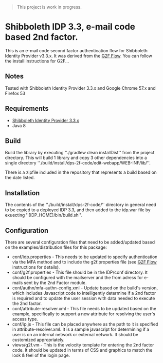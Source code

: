 > This project is work in progress.

# Shibboleth IDP 3.3, e-mail code based 2nd factor.
This is an e-mail code second factor authentication flow for Shibboleth Identity Provider v3.3.x. 
It was derived from the [G2F Flow](https://github.com/gtkrug/shib-g2f).   You can follow the install instructions for G2F...

## Notes
Tested with Shibboleth Identity Provider 3.3.x and Google Chrome 57.x and Firefox 53

## Requirements
* [Shibboleth Identity Provider 3.3.x](http://shibboleth.net/downloads/identity-provider/latest/)
* Java 8

## Build
Build the library by executing ''./gradlew clean installDist'' from the project directory.  This will build 1 library 
and copy 3 other dependencies into a single directory ''./build/install/dps-2f-code/edit-webapp/WEB-INF/lib/''.  

There is a zipfile included in the repository that represents a build based on the date listed.

## Installation
The contents of the ''./build/install/dps-2f-code/'' directory in general need to be copied to a deployed IDP 3.3, and 
then added to the idp.war file by exuecting ''[IDP_HOME]/bin/build.sh''.

## Configuration
There are several configuration files that need to be added/updated based on the examples/distribution files for this package:

* conf/idp.properties - This needs to be updated to specify authentication via the MFA method and to include the g2f.properties file (see [G2F Flow](https://github.com/gtkrug/shib-g2f) instructions for details).
* conf/g2f.properties - This file should be in the IDP/conf directory.  It should be configured with the mailserver and the from adress for e-mails sent by the 2nd Factor module.
* conf/authn/mfa-authn-config.xml - Update based on the build's version, which includes Javascript code to intelligently determine if a 2nd factor is required and to update the user session with data needed to execute the 2nd factor.
* conf/attribute-resolver.xml - This file needs to be updated based on the example, specifically to support a new attribute for resolving the user's access type.
* conf/ip.js - This file can be placed anywhere as the path to it is specified in attribute-resolver.xml.  It is a sample javascript for determining if a user is on an internal network or external network.  It should be customized appropriately.
* views/g2f.vm - This is the velocity template for entering the 2nd factor code.  It should be updated in terms of CSS and graphics to match the look & feel of the login page.


